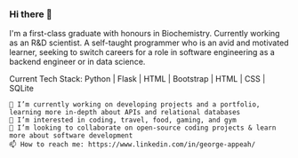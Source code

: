 
### Hi there 👋

I'm a first-class graduate with honours in Biochemistry.
Currently working as an R&D scientist. A self-taught programmer who is an avid and motivated learner, seeking to switch careers for a role in software engineering as a backend engineer or in data science.

Current Tech Stack: Python | Flask | HTML | Bootstrap | HTML | CSS | SQLite 

    🌱 I’m currently working on developing projects and a portfolio, learning more in-depth about APIs and relational databases
    👀 I’m interested in coding, travel, food, gaming, and gym
    💞️ I’m looking to collaborate on open-source coding projects & learn more about software development
    📫 How to reach me: https://www.linkedin.com/in/george-appeah/

<!--
**gappeah/gappeah** is a ✨ _special_ ✨ repository because its `README.md` (this file) appears on your GitHub profile.

Here are some ideas to get you started:

- 🔭 I’m currently working on ...
- 🌱 I’m currently learning ...
- 👯 I’m looking to collaborate on ...
- 🤔 I’m looking for help with ...
- 💬 Ask me about ...
- 📫 How to reach me: ...
- 😄 Pronouns: ...
- ⚡ Fun fact: ...
-->
